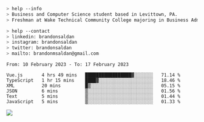 ````bash
> help --info
> Business and Computer Science student based in Levittown, PA.
> Freshman at Wake Technical Community College majoring in Business Administration.
````

````bash
> help --contact
> linkedin: brandonsaldan
> instagram: brandonsaldan
> twitter: brandonsaldan
> mailto: brandonmsaldan@gmail.com
````

<!--START_SECTION:waka-->

```text
From: 10 February 2023 - To: 17 February 2023

Vue.js       4 hrs 49 mins   █████████████████▓░░░░░░░   71.14 %
TypeScript   1 hr 15 mins    ████▓░░░░░░░░░░░░░░░░░░░░   18.46 %
XML          20 mins         █▒░░░░░░░░░░░░░░░░░░░░░░░   05.15 %
JSON         6 mins          ▒░░░░░░░░░░░░░░░░░░░░░░░░   01.56 %
Text         5 mins          ▒░░░░░░░░░░░░░░░░░░░░░░░░   01.44 %
JavaScript   5 mins          ▒░░░░░░░░░░░░░░░░░░░░░░░░   01.33 %
```

<!--END_SECTION:waka-->

![](https://komarev.com/ghpvc/?username=brandonsaldan&color=6A8AFF)

